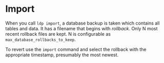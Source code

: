 # Import

When you call `ldp import`, a database backup is taken which contains all tables and data. It has a filename that begins with _rollback_. Only N most recent rollback files are kept. N is configurable as `max_database_rollbacks_to_keep`.

To revert use the `import` command and select the rollback with the appropriate timestamp, presumably the most newest.
